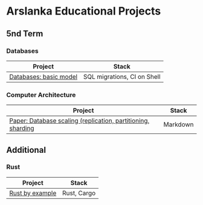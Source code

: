 # Arslanka Educational Projects

## 5nd Term

### Databases

| Project                                                                         | Stack                       |
| ------------------------------------------------------------------------------- | --------------------------- |
| [Databases: basic model](https://github.com/Arslanka-Educational/db-lab-basic)  | SQL migrations, CI on Shell |


### Computer Architecture
| Project                                                                                                             | Stack    |
| ------------------------------------------------------------------------------------------------------------------- | -------- |
| [Paper: Database scaling (replication, partitioning, sharding](https://github.com/Arslanka-Educational/db-scaling)  | Markdown |


## Additional
### Rust

| Project                                                                         | Stack                       |
| ------------------------------------------------------------------------------- | --------------------------- |
| [Rust by example](https://github.com/Arslanka-Educational/rust-by-example)      |         Rust, Cargo         |
